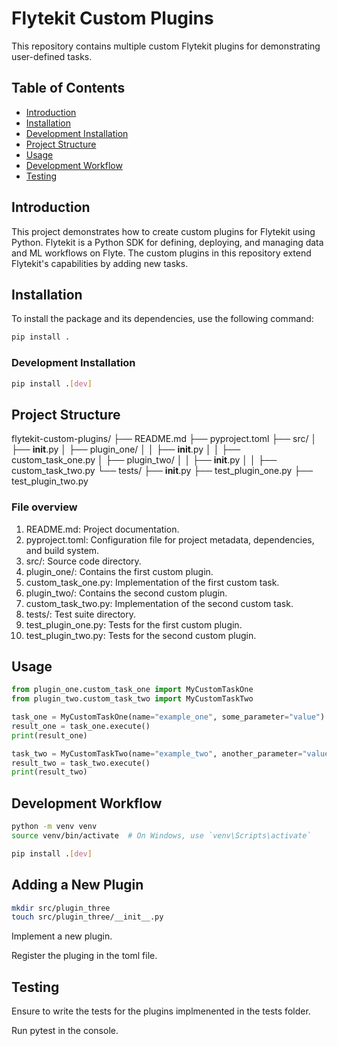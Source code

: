 # Flytekit Custom Plugins

This repository contains multiple custom Flytekit plugins for demonstrating user-defined tasks.

## Table of Contents

- [Introduction](#introduction)
- [Installation](#installation)
- [Development Installation](#development-installation)
- [Project Structure](#project-structure)
- [Usage](#usage)
- [Development Workflow](#development-workflow)
- [Testing](#testing)

## Introduction

This project demonstrates how to create custom plugins for Flytekit using Python. Flytekit is a Python SDK for defining, deploying, and managing data and ML workflows on Flyte. The custom plugins in this repository extend Flytekit's capabilities by adding new tasks.

## Installation

To install the package and its dependencies, use the following command:

```bash
pip install .
```
### Development Installation

```bash
pip install .[dev]
```
## Project Structure

flytekit-custom-plugins/
├── README.md
├── pyproject.toml
├── src/
│   ├── __init__.py
│   ├── plugin_one/
│   │   ├── __init__.py
│   │   ├── custom_task_one.py
│   ├── plugin_two/
│   │   ├── __init__.py
│   │   ├── custom_task_two.py
└── tests/
    ├── __init__.py
    ├── test_plugin_one.py
    ├── test_plugin_two.py

### File overview
1. README.md: Project documentation.
2. pyproject.toml: Configuration file for project metadata, dependencies, and build system.
3. src/: Source code directory.
4. plugin_one/: Contains the first custom plugin.
5. custom_task_one.py: Implementation of the first custom task.
6. plugin_two/: Contains the second custom plugin.
7. custom_task_two.py: Implementation of the second custom task.
8. tests/: Test suite directory.
9. test_plugin_one.py: Tests for the first custom plugin.
10. test_plugin_two.py: Tests for the second custom plugin.

## Usage

```python
from plugin_one.custom_task_one import MyCustomTaskOne
from plugin_two.custom_task_two import MyCustomTaskTwo

task_one = MyCustomTaskOne(name="example_one", some_parameter="value")
result_one = task_one.execute()
print(result_one)

task_two = MyCustomTaskTwo(name="example_two", another_parameter="value")
result_two = task_two.execute()
print(result_two)
```

## Development Workflow

```bash
python -m venv venv
source venv/bin/activate  # On Windows, use `venv\Scripts\activate`

pip install .[dev]
```

## Adding a New Plugin

```bash
mkdir src/plugin_three
touch src/plugin_three/__init__.py
```

Implement a new plugin.

Register the pluging in the toml file.

## Testing

Ensure to write the tests for the plugins implmenented in the tests folder.

Run pytest in the console.




